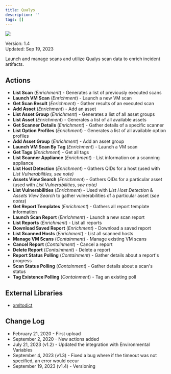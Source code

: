 ```yaml
---
title: Qualys
description: ''
tags: []
---
```


![](/img/platform-services/automation-service/app-central/logos/qualys.png)

Version: 1.4  
Updated: Sep 19, 2023

Launch and manage scans and utilize Qualys scan data to enrich incident artifacts.

## Actions

* **List Scan** (*Enrichment*) - Generates a list of previously executed scans
* **Launch VM Scan** (*Enrichment*) - Launch a new VM scan
* **Get Scan Result** (*Enrichment*) - Gather results of an executed scan
* **Add Asset** (*Enrichment*) - Add an asset
* **List Asset Group** (*Enrichment*) - Generates a list of all asset groups
* **List Asset** (*Enrichment*) - Generates a list of all available assets
* **Get Scanner Details** (*Enrichment*) - Gather details of a specific scanner
* **List Option Profiles** (*Enrichment*) - Generates a list of all available option profiles
* **Add Asset Group** (*Enrichment*) - Add an asset group
* **Launch VM Scan By Tag** (*Enrichment*) - Launch a VM scan
* **Get Tags** (*Enrichment*) - Get all tags
* **List Scanner Appliance** (*Enrichment*) - List information on a scanning appliance
* **List Host Detection** (*Enrichment*) - Gathers QIDs for a host (used with *List Vulnerabilities, see note)*
* **Assets View Search** (*Enrichment*) - Gathers QIDs for a particular asset (used with *List Vulnerabilities, see note)*
* **List Vulnerabilities** (*Enrichment*) - Used with *List Host Detection* & *Assets View Search* to gather vulnerabilities of a particular asset (*see notes*)
* **Get Report Templates** (*Enrichment*) - Gathers all report template information
* **Launch Scan Report** (*Enrichment*) - Launch a new scan report
* **List Reports** (*Enrichment*) - List all reports
* **Download Saved Report** (*Enrichment*) - Download a saved report
* **List Scanned Hosts** (*Enrichment*) - List all scanned hosts
* **Manage VM Scans** (*Containment*) - Manage existing VM scans
* **Cancel Report** (*Containment*) - Cancel a report
* **Delete Report** (*Containment*) - Delete a report
* **Report Status Polling** (*Containment*) - Gather details about a report's progress
* **Scan Status Polling** (*Containment*) - Gather details about a scan's status
* **Tag Existence Polling** (*Containment*) - Tag an existing poll

## External Libraries

* [xmltodict](https://github.com/martinblech/xmltodict/blob/master/LICENSE)

## Change Log

* February 21, 2020 - First upload
* September 2, 2020 - New actions added
* July 21, 2023 (v1.2) - Updated the integration with Environmental Variables
* September 4, 2023 (v1.3) - Fixed a bug where if the timeout was not specified, an error would occur
* September 19, 2023 (v1.4) - Versioning
